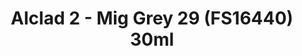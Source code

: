 ---
layout: product
title: "Alclad 2 - Mig Grey 29 (FS16440) 30ml"
price: "TBA" 
desc: "N/A"
img_path: "/assets/img/ALCE627.jpg"
brand: "N/A"
available: false
special_offer: false
new: false
soon: false
cat: "040000"
subcat: "040300"
subsubcat: "0N/A"
sifra: "ALCE627"
popular: false
---
